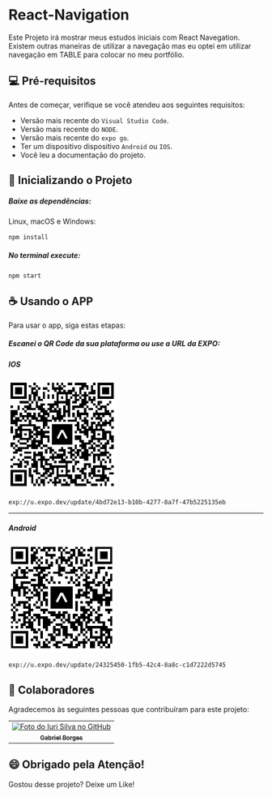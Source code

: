 # React-Navigation


Este Projeto irá mostrar meus estudos iniciais com React Navegation. Existem outras maneiras de utilizar a navegação mas eu optei em utilizar navegação em TABLE para colocar no meu portfólio.

## 💻 Pré-requisitos

Antes de começar, verifique se você atendeu aos seguintes requisitos:
<!---Estes são apenas requisitos de exemplo. Adicionar, duplicar ou remover conforme necessário--->
* Versão mais recente do `Visual Studio Code`.
* Versão mais recente do `NODE`.
* Versão mais recente do `expo go`.
* Ter um dispositivo dispositivo `Android` ou `IOS`. 
* Você leu a documentação do projeto.

## 🚀 Inicializando o Projeto

##### Baixe as dependências:
Linux, macOS e Windows:
```
npm install
```

##### No terminal execute:
```
npm start
```

## ☕ Usando o APP

Para usar o app, siga estas etapas:

##### Escanei o QR Code da sua plataforma ou use a URL da EXPO:

##### IOS

<img src="./assets/ios_qr.png" alt="exemplo imagem">

```
exp://u.expo.dev/update/4bd72e13-b10b-4277-8a7f-47b5225135eb
```

---

##### Android

<img src="./assets/android_qr.png" alt="exemplo imagem">

```
exp://u.expo.dev/update/24325450-1fb5-42c4-8a8c-c1d7222d5745
```

## 🤝 Colaboradores

Agradecemos às seguintes pessoas que contribuíram para este projeto:

<table>
  <tr>
    <td align="center">
      <a href="https://github.com/GabrielBorges2000">
        <img src="https://avatars.githubusercontent.com/u/112534393?v=4" width="100px;" alt="Foto do Iuri Silva no GitHub"/><br>
        <sub>
          <b>Gabriel Borges</b>
        </sub>
      </a>
    </td>
  </tr>
</table>


## 😄 Obrigado pela Atenção!<br>

Gostou desse projeto? Deixe um Like!<br>
